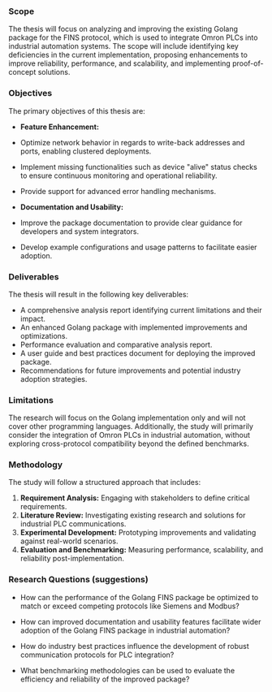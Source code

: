 ### Scope

The thesis will focus on analyzing and improving the existing Golang package for the FINS protocol, which is used to integrate Omron PLCs into industrial automation systems. The scope will include identifying key deficiencies in the current implementation, proposing enhancements to improve reliability, performance, and scalability, and implementing proof-of-concept solutions.

### Objectives

The primary objectives of this thesis are:

- **Feature Enhancement:**

- Optimize network behavior in regards to write-back addresses and ports, enabling clustered deployments.
- Implement missing functionalities such as device "alive" status checks to ensure continuous monitoring and operational reliability.
- Provide support for advanced error handling mechanisms.

- **Documentation and Usability:**
- Improve the package documentation to provide clear guidance for developers and system integrators.
- Develop example configurations and usage patterns to facilitate easier adoption.

### Deliverables

The thesis will result in the following key deliverables:

- A comprehensive analysis report identifying current limitations and their impact.
- An enhanced Golang package with implemented improvements and optimizations.
- Performance evaluation and comparative analysis report.
- A user guide and best practices document for deploying the improved package.
- Recommendations for future improvements and potential industry adoption strategies.


### Limitations

The research will focus on the Golang implementation only and will not cover other programming languages. Additionally, the study will primarily consider the integration of Omron PLCs in industrial automation, without exploring cross-protocol compatibility beyond the defined benchmarks.

### Methodology

The study will follow a structured approach that includes:

1. **Requirement Analysis:** Engaging with stakeholders to define critical requirements.
2. **Literature Review:** Investigating existing research and solutions for industrial PLC communications.
3. **Experimental Development:** Prototyping improvements and validating against real-world scenarios.
4. **Evaluation and Benchmarking:** Measuring performance, scalability, and reliability post-implementation.

### Research Questions (suggestions)

- How can the performance of the Golang FINS package be optimized to match or exceed competing protocols like Siemens and Modbus?

- How can improved documentation and usability features facilitate wider adoption of the Golang FINS package in industrial automation?

- How do industry best practices influence the development of robust communication protocols for PLC integration?

- What benchmarking methodologies can be used to evaluate the efficiency and reliability of the improved package?

